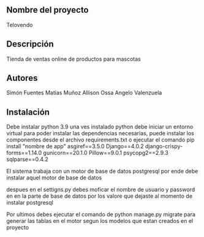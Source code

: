 ## Nombre del proyecto
  Telovendo
## Descripción
  Tienda de ventas online de productos para mascotas
## Autores
  Simón Fuentes
  Matias Muñoz
  Allison Ossa
  Angelo Valenzuela


## Instalación
Debe instalar python 3.9
una ves instalado python debe iniciar un entorno virtual para poder instalar las dependencias necesarias,
puede instalar los componentes desde el archivo requirements.txt o ejecutar el comando pip install "nombre de app"
asgiref==3.5.0
Django==4.0.2
django-crispy-forms==1.14.0
gunicorn==20.1.0
Pillow==9.0.1
psycopg2==2.9.3
sqlparse==0.4.2

El sistema trabaja con un motor de base de datos postgresql por ende debe instalar aquel motor de base de datos

despues en el settigns.py debes moficar el nombre de usuario y password en en la parte de base de datos por los valore que dejaste al momento de instalar postgresql

Por ultimos debes ejecutar el comando de python manage.py migrate para generar las tablas en el motor segun los modelos 
que estan creados en el proyecto
